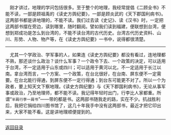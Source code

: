 &emsp;刚才讲过，地理的学问包括很多。至于整个的地理，我经常提倡《二顾全书》不能不读，一部是顾祖禹的《读史方舆纪要》，一部是顾炎武的《天下郡国利病书》。这两部书都是讲地理的，不能不读。我们过去读《史记》、读《汉书》时，一定把这两部书摆在旁边，读到哪里，随时翻阅。譬如我们读到福建，便联想到台湾，便想到郑成功是怎么到台湾的，不能不读台湾的古代历史。台湾古代历史资料、山川、形势、人物、物产等，在《读史方舆纪要》一书中，说得都很清楚。
___
&emsp;尤其一个学政治、学军事的人，如果连《读史方舆纪要》都没有看过，连地理都不熟，那还谈什么政治？谈什么军事？一个政令下去、一个政策的决定，可以适用于台湾，不一定适用于山东或四川；可以适用于黄河以北，不一定适用于长江以南。拿台湾而言，一个方案、一个政策，在台北很好，在台南、屏东便不一定需要。在台北能行得通，到屏东便不一定行得通；到台东可能更不对了。所以一个为政者，要上知天文下察地理。《读史方舆纪要》与《天下郡国利病书》，无论从事军事或政治，乃至地理师，都不能不读。我记得年轻时出门，行李比人家都重。所谓“``半肩行李一肩书``”——带的都是书。这两部书随我走的路，实在不少。抗战胜利后，我把它捐给四川图书馆了，这几十年我手中没有这两部书，最近才把它印出来，大家不能不看。这是讲地理顺便提到的。
___
[返回目录](../../../master/README.md#目录)